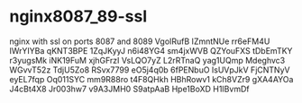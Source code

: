 # nginx8087_89-ssl
nginx with ssl on ports 8087 and 8089
VgoIRufB
IZmntNUe
rr6eFM4U
IWrYIYBa
qKNT3BPE
1ZqJKyyJ
n6i48YG4
sm4jxWVB
QZYouFXS
tDbEmTKY
r3yugsMk
iNK19FuM
xjhGFrzI
VsLQO7yZ
L2rRTnaQ
yag1UQmp
Mdeghvc3
WGvvT52z
TdjU5Zo8
RSvx7799
eO5j4q0b
6fPENbuO
IsUVpJkV
FjCNTNyV
eyEL7fqp
Oq011SYC
mm9R88ro
t4F8QHkh
HBhRowv1
kCh8VZr9
gXA4AYOa
J4cBt4X8
Jr003hw7
v9A3JMH0
S9atpAaB
Hpe1BoXD
H1IBvmDf
